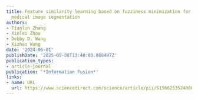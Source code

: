 ```yaml
---
title: Feature similarity learning based on fuzziness minimization for semi-supervised
  medical image segmentation
authors:
- Tianlun Zhang
- Xinlei Zhou
- Debby D. Wang
- Xizhao Wang
date: '2024-06-01'
publishDate: '2025-05-08T13:40:03.088497Z'
publication_types:
- article-journal
publication: '*Information Fusion*'
links:
- name: URL
  url: https://www.sciencedirect.com/science/article/pii/S1566253524000319
---
```

